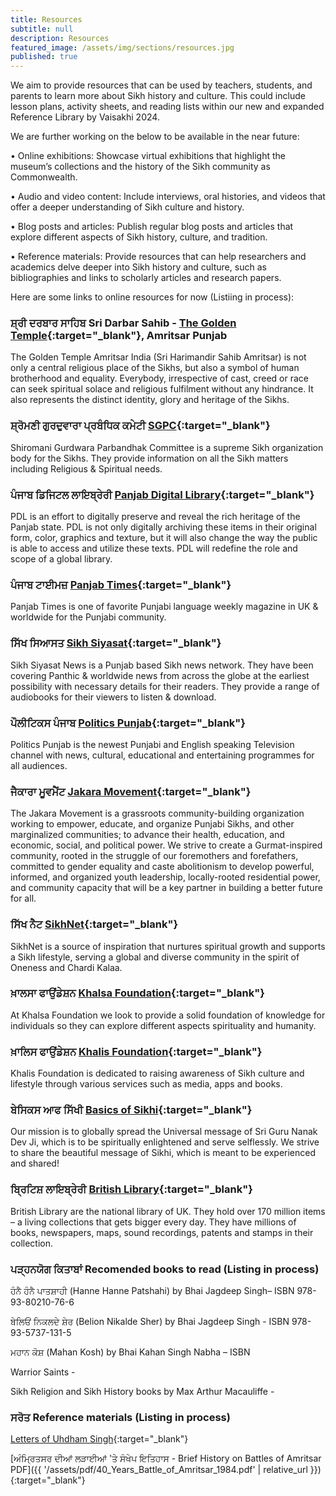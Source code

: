 ```yaml
---
title: Resources
subtitle: null
description: Resources
featured_image: /assets/img/sections/resources.jpg
published: true
---
```


We aim to provide resources that can be used by teachers, students, and parents to learn more about Sikh history and culture. This could include lesson plans, activity sheets, and reading lists within our new and expanded Reference Library by Vaisakhi 2024.

We are further working on the below to be available in the near future:

•	Online exhibitions: Showcase virtual exhibitions that highlight the museum’s collections and the history of the Sikh community as Commonwealth.

•	Audio and video content: Include interviews, oral histories, and videos that offer a deeper understanding of Sikh culture and history.

•	Blog posts and articles: Publish regular blog posts and articles that explore different aspects of Sikh history, culture, and tradition.

•	Reference materials: Provide resources that can help researchers and academics delve deeper into Sikh history and culture, such as bibliographies and links to scholarly articles and research papers.

Here are some links to online resources for now (Listiing in process):

### ਸ਼੍ਰੀ ਦਰਬਾਰ ਸਾਹਿਬ Sri Darbar Sahib - [The Golden Temple](https://www.goldentempleamritsar.org/){:target="_blank"}, Amritsar Punjab
The Golden Temple Amritsar India (Sri Harimandir Sahib Amritsar) is not only a central religious place of the Sikhs, but also a symbol of human brotherhood and equality. Everybody, irrespective of cast, creed or race can seek spiritual solace and religious fulfilment without any hindrance. It also represents the distinct identity, glory and heritage of the Sikhs.

### ਸ਼੍ਰੋਮਣੀ ਗੁਰਦੁਵਾਰਾ ਪ੍ਰਬੰਧਿਕ ਕਮੇਟੀ [SGPC](https://sgpc.net){:target="_blank"}
Shiromani Gurdwara Parbandhak Committee is a supreme Sikh organization body for the Sikhs. They provide information on all the Sikh matters including Religious & Spiritual needs.

### ਪੰਜਾਬ ਡਿਜਿਟਲ ਲਾਇਬ੍ਰੇਰੀ [Panjab Digital Library](http://www.panjabdigilib.org/webuser/searches/mainpage.jsp){:target="_blank"}
PDL is an effort to digitally preserve and reveal the rich heritage of the Panjab state. PDL is not only digitally archiving these items in their original form, color, graphics and texture, but it will also change the way the public is able to access and utilize these texts. PDL will redefine the role and scope of a global library.

### ਪੰਜਾਬ ਟਾਈਮਜ਼ [Panjab Times](https://panjabtimes.uk/){:target="_blank"}
Panjab Times is one of favorite Punjabi language weekly magazine in UK & worldwide for the Punjabi community.

### ਸਿੱਖ ਸਿਆਸਤ [Sikh Siyasat](https://sikhsiyasat.net/){:target="_blank"}
Sikh Siyasat News is a Punjab based Sikh news network. They have been covering Panthic & worldwide news from across the globe at the earliest possibility with necessary details for their readers. They provide a range of audiobooks for their viewers to listen & download.

### ਪੌਲੀਟਿਕਸ ਪੰਜਾਬ [Politics Punjab](https://www.politicspunjabtv.co.uk/){:target="_blank"}
Politics Punjab is the newest Punjabi and English speaking Television channel with news, cultural, educational and entertaining programmes for all audiences.

### ਜੈਕਾਰਾ ਮੂਵਮੈਂਟ [Jakara Movement](https://www.jakara.org/){:target="_blank"}
The Jakara Movement is a grassroots community-building organization working to empower, educate, and organize Punjabi Sikhs, and other marginalized communities; to advance their health, education, and economic, social, and political power. We strive to create a Gurmat-inspired community, rooted in the struggle of our foremothers and forefathers, committed to gender equality and caste abolitionism to develop powerful, informed, and organized youth leadership, locally-rooted residential power, and community capacity that will be a key partner in building a better future for all.

### ਸਿੱਖ ਨੈਟ [SikhNet](https://www.sikhnet.com/){:target="_blank"}
SikhNet is a source of inspiration that nurtures spiritual growth and supports a Sikh lifestyle, serving a global and diverse community in the spirit of Oneness and Chardi Kalaa.

### ਖ਼ਾਲਸਾ ਫਾਉਂਡੇਸ਼ਨ [Khalsa Foundation](https://www.khalsafoundation.org/#){:target="_blank"}
At Khalsa Foundation we look to provide a solid foundation of knowledge for individuals so they can explore different aspects spirituality and humanity.

### ਖ਼ਾਲਿਸ ਫਾਉਂਡੇਸ਼ਨ [Khalis Foundation](https://khalisfoundation.org/){:target="_blank"}
Khalis Foundation is dedicated to raising awareness of Sikh culture and lifestyle through various services such as media, apps and books.

### ਬੇਸਿਕਸ ਆਫ ਸਿੱਖੀ [Basics of Sikhi](https://www.basicsofsikhi.com/){:target="_blank"}
Our mission is to globally spread the Universal message of Sri Guru Nanak Dev Ji, which is to be spiritually
enlightened and serve selflessly. We strive to share the beautiful message of Sikhi, which is meant to be experienced and shared!

### ਬ੍ਰਿਟਿਸ਼ ਲਾਇਬ੍ਰੇਰੀ [British Library](https://www.bl.uk/){:target="_blank"}
British Library are the national library of UK. They hold over 170 million items – a living collections that gets bigger every day. They have millions of books, newspapers, maps, sound recordings, patents and stamps in their collection.

### ਪੜ੍ਹਨਯੋਗ ਕਿਤਾਬਾਂ Recomended books to read (Listing in process)

ਹੰਨੈ ਹੰਨੈ ਪਾਤਸ਼ਾਹੀ (Hanne Hanne Patshahi) by Bhai Jagdeep Singh– ISBN 978-93-80210-76-6

ਬੇਲਿਓਂ ਨਿਕਲਦੇ ਸ਼ੇਰ (Belion Nikalde Sher) by Bhai Jagdeep Singh - ISBN 978-93-5737-131-5

ਮਹਾਨ ਕੋਸ਼ (Mahan Kosh) by Bhai Kahan Singh Nabha – ISBN

Warrior Saints - 

Sikh Religion and Sikh History books by Max Arthur Macauliffe -


### ਸਰੋਤ Reference materials (Listing in process)

[Letters of Uhdham Singh](http://www.panjabdigilib.org/webuser/searches/displayPage.jsp?ID=36737&page=1&CategoryID=1&Searched=W3GX&sbtsro=1&viewall=1){:target="_blank"}

[ਅੰਮ੍ਰਿਤਸਰ ਦੀਆਂ ਲੜਾਈਆਂ 'ਤੇ ਸੰਖੇਪ ਇਤਿਹਾਸ - Brief History on Battles of Amritsar PDF]({{ '/assets/pdf/40_Years_Battle_of_Amritsar_1984.pdf' | relative_url }}){:target="_blank"}